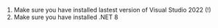 1. Make sure you have installed lastest version of Visual Studio 2022 (!)
2. Make sure you have installed .NET 8